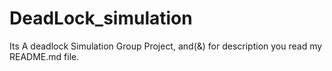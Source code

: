 # DeadLock_simulation
Its A deadlock Simulation Group Project, and(&amp;) for description you read my README.md  file. 
